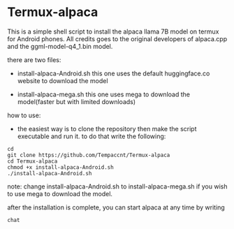 # Termux-alpaca
This is a simple shell script to install the alpaca llama 7B model on termux for Android phones. 
All credits goes to the original developers of alpaca.cpp and the ggml-model-q4_1.bin model. 

there are two files:
* install-alpaca-Android.sh this one uses the default huggingface.co website to download the model

* install-alpaca-mega.sh this one uses mega to download the model(faster but with limited downloads)

how to use:
* the easiest way is to clone the repository then make the script executable and run it. to do that write the following:

```
cd
git clone https://github.com/Tempaccnt/Termux-alpaca
cd Termux-alpaca
chmod +x install-alpaca-Android.sh
./install-alpaca-Android.sh

```
note: change install-alpaca-Android.sh to install-alpaca-mega.sh if you wish to use mega to download the model.

after the installation is complete, you can start alpaca at any time by writing
```
chat

```
